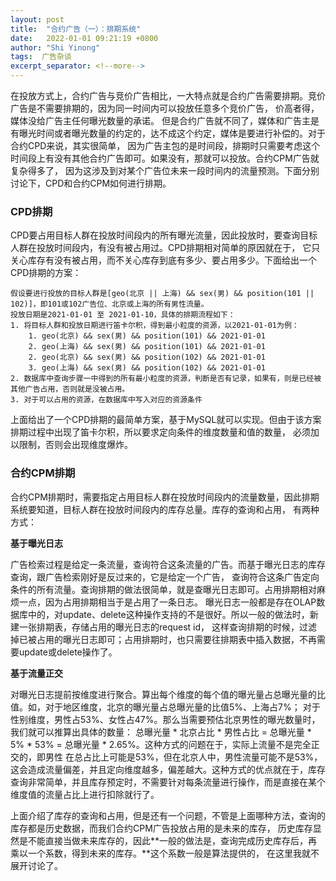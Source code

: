 ```yaml
---
layout: post 
title:  "合约广告（一）：排期系统"
date:   2022-01-01 09:21:19 +0800 
author: "Shi Yinong"
tags:  广告杂谈
excerpt_separator: <!--more-->
---
```

在投放方式上，合约广告与竞价广告相比，一大特点就是合约广告需要排期。竞价广告是不需要排期的，因为同一时间内可以投放任意多个竞价广告，
价高者得，媒体没给广告主任何曝光数量的承诺。<!--more-->
但是合约广告就不同了，媒体和广告主是有曝光时间或者曝光数量的约定的，达不成这个约定，媒体是要进行补偿的。对于合约CPD来说，其实很简单，
因为广告主包的是时间段，排期时只需要考虑这个时间段上有没有其他合约广告即可。如果没有，那就可以投放。合约CPM广告就复杂得多了，
因为这涉及到对某个广告位未来一段时间内的流量预测。下面分别讨论下，CPD和合约CPM如何进行排期。

### CPD排期
CPD要占用目标人群在投放时间段内的所有曝光流量，因此投放时，要查询目标人群在投放时间段内，有没有被占用过。CPD排期相对简单的原因就在于，
它只关心库存有没有被占用，而不关心库存到底有多少、要占用多少。下面给出一个CPD排期的方案：
```
假设要进行投放的目标人群是[geo(北京 || 上海) && sex(男) && position(101 || 102)]，即101或102广告位、北京或上海的所有男性流量。
投放日期是2021-01-01 至 2021-01-10，具体的排期流程如下：
1. 将目标人群和投放日期进行笛卡尔积，得到最小粒度的资源，以2021-01-01为例：
    1. geo(北京) && sex(男) && position(101) && 2021-01-01
    2. geo(上海) && sex(男) && position(101) && 2021-01-01
    2. geo(北京) && sex(男) && position(102) && 2021-01-01
    3. geo(上海) && sex(男) && position(102) && 2021-01-01
2. 数据库中查询步骤一中得到的所有最小粒度的资源，判断是否有记录，如果有，则是已经被其他广告占用，否则就是没被占用。
3. 对于可以占用的资源，在数据库中写入对应的资源条件
```
上面给出了一个CPD排期的最简单方案，基于MySQL就可以实现。但由于该方案排期过程中出现了笛卡尔积，所以要求定向条件的维度数量和值的数量，
必须加以限制，否则会出现维度爆炸。

### 合约CPM排期
合约CPM排期时，需要指定占用目标人群在投放时间段内的流量数量，因此排期系统要知道，目标人群在投放时间段内的库存总量。库存的查询和占用，
有两种方式：

**基于曝光日志**

广告检索过程是给定一条流量，查询符合这条流量的广告。而基于曝光日志的库存查询，跟广告检索刚好是反过来的，它是给定一个广告，
查询符合这条广告定向条件的所有流量。查询排期的做法很简单，就是查曝光日志即可。占用排期相对麻烦一点，因为占用排期相当于是占用了一条日志。
曝光日志一般都是存在OLAP数据库中的，对update、delete这种操作支持的不是很好。所以一般的做法时，新建一张排期表，存储占用的曝光日志的request id，
这样查询排期的时候，过滤掉已被占用的曝光日志即可；占用排期时，也只需要往排期表中插入数据，不再需要update或delete操作了。

**基于流量正交**

对曝光日志提前按维度进行聚合。算出每个维度的每个值的曝光量占总曝光量的比值。如，对于地区维度，北京的曝光量占总曝光量的比值5%、上海占7%；
对于性别维度，男性占53%、女性占47%。那么当需要预估北京男性的曝光数量时，我们就可以推算出具体的数量：
总曝光量 * 北京占比 * 男性占比 = 总曝光量 * 5% * 53% = 总曝光量 * 2.65%。这种方式的问题在于，实际上流量不是完全正交的，即男性
在总占比上可能是53%，但在北京人中，男性流量可能不是53%，这会造成流量偏差，并且定向维度越多，偏差越大。这种方式的优点就在于，库存
查询非常简单，并且库存预定时，不需要针对每条流量进行操作，而是直接在某个维度值的流量占比上进行扣除就行了。

上面介绍了库存的查询和占用，但是还有一个问题，不管是上面哪种方法，查询的库存都是历史数据，而我们合约CPM广告投放占用的是未来的库存，
历史库存显然是不能直接当做未来库存的，因此**一般的做法是，查询完成历史库存后，再乘以一个系数，得到未来的库存。**这个系数一般是算法提供的，
在这里我就不展开讨论了。